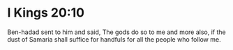# I Kings 20:10

Ben-hadad sent to him and said, The gods do so to me and more also, if the dust of Samaria shall suffice for handfuls for all the people who follow me.
